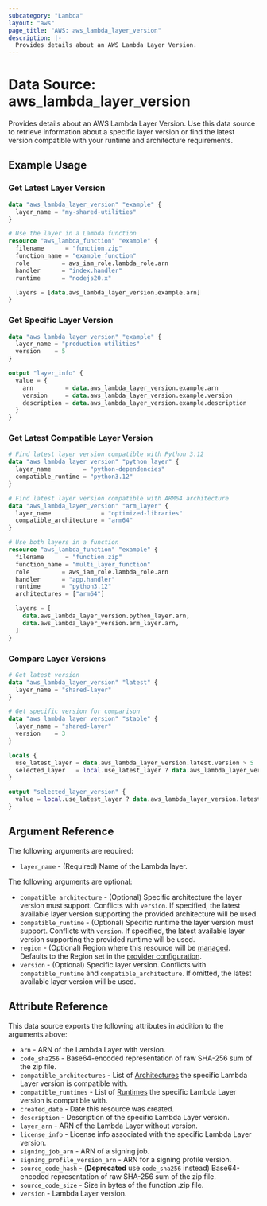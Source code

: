 ```yaml
---
subcategory: "Lambda"
layout: "aws"
page_title: "AWS: aws_lambda_layer_version"
description: |-
  Provides details about an AWS Lambda Layer Version.
---
```


# Data Source: aws_lambda_layer_version

Provides details about an AWS Lambda Layer Version. Use this data source to retrieve information about a specific layer version or find the latest version compatible with your runtime and architecture requirements.

## Example Usage

### Get Latest Layer Version

```terraform
data "aws_lambda_layer_version" "example" {
  layer_name = "my-shared-utilities"
}

# Use the layer in a Lambda function
resource "aws_lambda_function" "example" {
  filename      = "function.zip"
  function_name = "example_function"
  role         = aws_iam_role.lambda_role.arn
  handler      = "index.handler"
  runtime      = "nodejs20.x"

  layers = [data.aws_lambda_layer_version.example.arn]
}
```

### Get Specific Layer Version

```terraform
data "aws_lambda_layer_version" "example" {
  layer_name = "production-utilities"
  version    = 5
}

output "layer_info" {
  value = {
    arn         = data.aws_lambda_layer_version.example.arn
    version     = data.aws_lambda_layer_version.example.version
    description = data.aws_lambda_layer_version.example.description
  }
}
```

### Get Latest Compatible Layer Version

```terraform
# Find latest layer version compatible with Python 3.12
data "aws_lambda_layer_version" "python_layer" {
  layer_name         = "python-dependencies"
  compatible_runtime = "python3.12"
}

# Find latest layer version compatible with ARM64 architecture
data "aws_lambda_layer_version" "arm_layer" {
  layer_name              = "optimized-libraries"
  compatible_architecture = "arm64"
}

# Use both layers in a function
resource "aws_lambda_function" "example" {
  filename      = "function.zip"
  function_name = "multi_layer_function"
  role         = aws_iam_role.lambda_role.arn
  handler      = "app.handler"
  runtime      = "python3.12"
  architectures = ["arm64"]

  layers = [
    data.aws_lambda_layer_version.python_layer.arn,
    data.aws_lambda_layer_version.arm_layer.arn,
  ]
}
```

### Compare Layer Versions

```terraform
# Get latest version
data "aws_lambda_layer_version" "latest" {
  layer_name = "shared-layer"
}

# Get specific version for comparison
data "aws_lambda_layer_version" "stable" {
  layer_name = "shared-layer"
  version    = 3
}

locals {
  use_latest_layer = data.aws_lambda_layer_version.latest.version > 5
  selected_layer   = local.use_latest_layer ? data.aws_lambda_layer_version.latest.arn : data.aws_lambda_layer_version.stable.arn
}

output "selected_layer_version" {
  value = local.use_latest_layer ? data.aws_lambda_layer_version.latest.version : data.aws_lambda_layer_version.stable.version
}
```

## Argument Reference

The following arguments are required:

* `layer_name` - (Required) Name of the Lambda layer.

The following arguments are optional:

* `compatible_architecture` - (Optional) Specific architecture the layer version must support. Conflicts with `version`. If specified, the latest available layer version supporting the provided architecture will be used.
* `compatible_runtime` - (Optional) Specific runtime the layer version must support. Conflicts with `version`. If specified, the latest available layer version supporting the provided runtime will be used.
* `region` - (Optional) Region where this resource will be [managed](https://docs.aws.amazon.com/general/latest/gr/rande.html#regional-endpoints). Defaults to the Region set in the [provider configuration](https://registry.terraform.io/providers/hashicorp/aws/latest/docs#aws-configuration-reference).
* `version` - (Optional) Specific layer version. Conflicts with `compatible_runtime` and `compatible_architecture`. If omitted, the latest available layer version will be used.

## Attribute Reference

This data source exports the following attributes in addition to the arguments above:

* `arn` - ARN of the Lambda Layer with version.
* `code_sha256` - Base64-encoded representation of raw SHA-256 sum of the zip file.
* `compatible_architectures` - List of [Architectures](https://docs.aws.amazon.com/lambda/latest/dg/API_GetLayerVersion.html#SSS-GetLayerVersion-response-CompatibleArchitectures) the specific Lambda Layer version is compatible with.
* `compatible_runtimes` - List of [Runtimes](https://docs.aws.amazon.com/lambda/latest/dg/API_GetLayerVersion.html#SSS-GetLayerVersion-response-CompatibleRuntimes) the specific Lambda Layer version is compatible with.
* `created_date` - Date this resource was created.
* `description` - Description of the specific Lambda Layer version.
* `layer_arn` - ARN of the Lambda Layer without version.
* `license_info` - License info associated with the specific Lambda Layer version.
* `signing_job_arn` - ARN of a signing job.
* `signing_profile_version_arn` - ARN for a signing profile version.
* `source_code_hash` - (**Deprecated** use `code_sha256` instead) Base64-encoded representation of raw SHA-256 sum of the zip file.
* `source_code_size` - Size in bytes of the function .zip file.
* `version` - Lambda Layer version.
